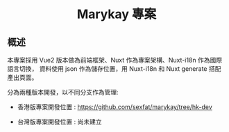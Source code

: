 <h1 align=center> Marykay 專案 </h1>

## 概述
本專案採用 Vue2 版本做為前端框架、Nuxt 作為專案架構、Nuxt-i18n 作為國際語言切換，
資料使用 json 作為儲存位置，用 Nuxt-i18n 和 Nuxt generate 搭配產出頁面。

分為兩種版本開發，以不同分支作為管理:

* 香港版專案開發位置 : https://github.com/sexfat/marykay/tree/hk-dev

* 台灣版專案開發位置 : 尚未建立
